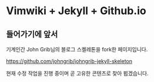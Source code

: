 # Vimwiki + Jekyll + Github.io

## 들어가기에 앞서

기계인간 John Grib님의 블로그 스켈레톤을 fork한 페이지입니다.

https://github.com/johngrib/johngrib-jekyll-skeleton

현재 수정 작업을 진행 중이며 곧 고유한 콘텐츠로 찾아 뵙겠습니다.
